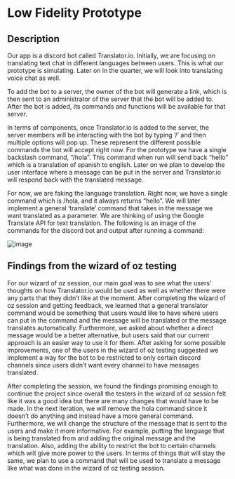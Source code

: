# Low Fidelity Prototype

## Description
Our app is a discord bot called Translator.io. Initially, we are focusing on
translating text chat in different languages between users. This is what our
prototype is simulating. Later on in the quarter, we will look into translating
voice chat as well. 

To add the bot to a server, the owner of the bot will generate a link, which is
then sent to an administrator of the server that the bot will be added to. After
the bot is added, its commands and functions will be available for that server.

In terms of components, once Translator.io is added to the server, the server
members will be interacting with the bot by typing ‘/’ and then multiple options
will pop up. These represent the different possible commands the bot will accept
right now. For the prototype we have a single backslash command, “/hola”. This
command when run will send back “hello” which is a translation of spanish to
english. Later on we plan to develop the user interface where a message can be
put in the server and Translator.io will respond back with the translated message.

For now, we are faking the language translation. Right now, we have a single
command which is /hola, and it always returns “hello”. We will later implement
a general ‘translate’ command that takes in the message we want translated as
a parameter. We are thinking of using the Google Translate API for text translation. 
The following is an image of the commands for the discord bot and output after
running a command:

![image](https://github.com/UWSocialComputing/Translator.io/assets/69612398/efc0d444-4aa2-4f12-b6ff-d236a30d6b2e)


## Findings from the wizard of oz testing
For our wizard of oz session, our main goal was to see what the users’ thoughts
on how Translator.io would be used as well as whether there were any parts that
they didn’t like at the moment. After completing the wizard of oz session and
getting feedback, we learned that a general translator command would be something
that users would like to have where users can put in the command and the message
will be translated or the message translates automatically. Furthermore, we asked
about whether a direct message would be a better alternative, but users said that
our current approach is an easier way to use it for them. After asking for some
possible improvements, one of the users in the wizard of oz testing suggested we
implement a way for the bot to be restricted to only certain discord channels since
users didn’t want every channel to have messages translated. 


After completing the session, we found the findings promising enough to continue 
the project since overall the testers in the wizard of oz session felt like it
was a good idea but there are many changes that would have to be made. In the next
iteration, we will remove the hola command since it doesn’t do anything and instead
have a more general command. Furthermore, we will change the structure of the message
that is sent to the users and make it more informative. For example, putting the
language that is being translated from and adding the original message and the translation.
Also, adding the ability to restrict the bot to certain channels which will give more power
to the users. In terms of things that will stay the same, we plan to use a command that will
be used to translate a message like what was done in the wizard of oz testing session.
